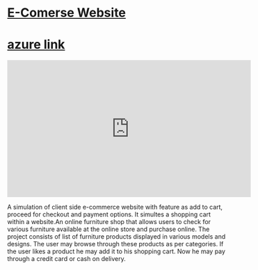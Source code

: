 # [E-Comerse Website](https://bhaiyyashabmandhare.github.io/E-com-web/)
# [azure link](https://yellow-pond-08bd7ac10.2.azurestaticapps.net/)

<iframe width="560" height="315" src="https://www.youtube.com/embed/DrUOAqqcg5E" title="YouTube video player" frameborder="0" allow="accelerometer; autoplay; clipboard-write; encrypted-media; gyroscope; picture-in-picture" allowfullscreen></iframe>



A simulation of client side e-commerce website with feature as add to cart, proceed for checkout and payment options. It simultes a shopping cart within a website.An online furniture shop that allows users to check for various furniture available at the online store and purchase online. The project consists of list of furniture products displayed in various models and designs. The user may browse through these products as per categories. If the user likes a product he may add it to his shopping cart. Now he may pay through a credit card or cash on delivery.
